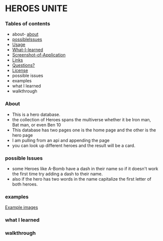 # HEROES UNITE
### Tables of contents
- about- [about](#about)
- [possibleIssues](#possibleIssues)
- [Usage](#Usage)
- [What-I-learned](#What-I-Learned)
- [Screenshot-of-Application](#Screenshot-of-Application)
- [Links](#Links)
- [Questions?](#Questions?)
- [License](#License)
- possible issues
- examples
- what I learned
- walkthrough
### About
- This is a hero database.
- the collection of Heroes spans the multiverse whether it be Iron man, Bat man, or even Ben 10
- This database has two pages one is the home page and the other is the hero page
- I am pulling from an api and appending the page
- you can look up different heroes and the result will be a card.
### possible Issues
- some Heroes like A-Bomb have a dash in their name so if it doesn't work the first time try adding a dash to their name.
- also if the hero has two words in the name capitalize the first letter of both heroes.

### examples
[Example images](https://docs.google.com/document/d/1_toDqgc94uGyZLsec3kLT2GjAUt-LuQQODVC6E3XYCs/edit?usp=sharing)

### what I learned

### walkthrough
